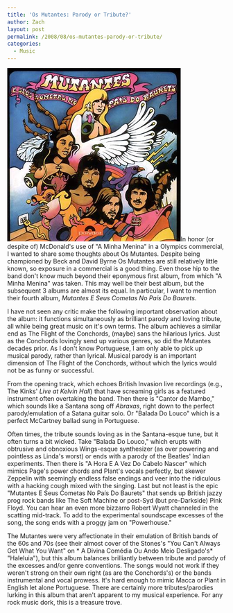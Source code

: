 ```yaml
---
title: 'Os Mutantes: Parody or Tribute?'
author: Zach
layout: post
permalink: /2008/08/os-mutantes-parody-or-tribute/
categories:
  - Music
---
```

<img src="/images/posts/Mutantes_Cometas.jpg" alt="Os Mutantes" class="post-image-right" />In honor (or despite of) McDonald's use of "A Minha Menina" in a Olympics commercial, I wanted to share some thoughts about Os Mutantes. Despite being championed by Beck and David Byrne Os Mutantes are still relatively little known, so exposure in a commercial is a good thing. Even those hip to the band don't know much beyond their eponymous first album, from which "A Minha Menina" was taken. This may well be their best album, but the subsequent 3 albums are almost its equal. In particular, I want to mention their fourth album, *Mutantes E Seus Cometas No País Do Baurets*.

I have not seen any critic make the following important observation about the album: it functions simultaneously as brilliant parody and loving tribute, all while being great music on it's own terms. The album achieves a similar end as The Flight of the Conchords, (maybe) sans the hilarious lyrics. Just as the Conchords lovingly send up various genres, so did the Mutantes decades prior. As I don't know Portuguese, I am only able to pick up musical parody, rather than lyrical. Musical parody is an important dimension of The Flight of the Conchords, without which the lyrics would not be as funny or successful. 

From the opening track, which echoes British Invasion live recordings (e.g., The Kinks' *Live at Kelvin Hall*) that have screaming girls as a featured instrument often overtaking the band. Then there is "Cantor de Mambo," which sounds like a Santana song off *Abraxas*, right down to the perfect parody/emulation of a Satana guitar solo. Or "Balada Do Louco" which is a perfect McCartney ballad sung in Portuguese. 

Often times, the tribute sounds loving as in the Santana-esque tune, but it often turns a bit wicked. Take "Balada Do Louco," which erupts with obtrusive and obnoxious Wings-esque synthesizer (as over powering and pointless as Linda's worst) or ends with a parody of the Beatles' Indian experiments. Then there is "A Hora E A Vez Do Cabelo Nascer" which mimics Page's power chords and Plant's vocals perfectly, but skewer Zeppelin with seemingly endless false endings and veer into the ridiculous with a hacking cough mixed with the singing. Last but not least is the epic "Mutantes E Seus Cometas No País Do Baurets" that sends up British jazzy prog rock bands like The Soft Machine or post-Syd (but pre-Darkside) Pink Floyd. You can hear an even more bizzarro Robert Wyatt channeled in the scatting mid-track. To add to the experimental soundscape excesses of the song, the song ends with a proggy jam on "Powerhouse." 

The Mutantes were very affectionate in their emulation of British bands of the 60s and 70s (see their almost cover of the Stones's "You Can't Always Get What You Want" on * A Divina Comédia Ou Ando Meio Desligado's* "Haleluia"), but this album balances brilliantly between tribute and parody of the excesses and/or genre conventions. The songs would not work if they weren't strong on their own right (as are the Conchords's) or the bands instrumental and vocal prowess. It's hard enough to mimic Macca or Plant in English let alone Portuguese. There are certainly more tributes/parodies lurking in this album that aren't apparent to my musical experience. For any rock music dork, this is a treasure trove.